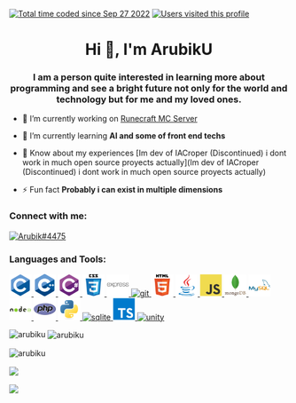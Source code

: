 <a href="https://wakatime.com/@dfc54163-85fd-4ee0-b1c8-b15bb48710db"><img src="https://wakatime.com/badge/user/dfc54163-85fd-4ee0-b1c8-b15bb48710db.svg" alt="Total time coded since Sep 27 2022" /></a>
<a href="https://github.com/ryo-ma/github-profile-trophy"><img src="https://komarev.com/ghpvc/?username=arubiku&label=Profile%20views&color=0e75b6&style=flat" alt="Users visited this profile" /></a>

<h1 align="center">Hi 👋, I'm ArubikU</h1>
<h3 align="center">I am a person quite interested in learning more about programming and see a bright future not only for the world and technology but for me and my loved ones.</h3>

- 🔭 I’m currently working on [Runecraft MC Server](https://discord.gg/fuebDVDBGw)

- 🌱 I’m currently learning **AI and some of front end techs**

- 📄 Know about my experiences [Im dev of IACroper (Discontinued) i dont work in much open source proyects actually](Im dev of IACroper (Discontinued) i dont work in much open source proyects actually)

- ⚡ Fun fact **Probably i can exist in multiple dimensions**

<h3 align="left">Connect with me:</h3>
<p align="left">
<a href="[https://discord.gg/Arubik#4475](https://discord.com/users/903705870750326804)" target="blank"><img align="center" src="https://raw.githubusercontent.com/rahuldkjain/github-profile-readme-generator/master/src/images/icons/Social/discord.svg" alt="Arubik#4475" height="30" width="40" /></a>
</p>

<h3 align="left">Languages and Tools:</h3>
<p align="left"> <a href="https://www.cprogramming.com/" target="_blank" rel="noreferrer"> <img src="https://raw.githubusercontent.com/devicons/devicon/master/icons/c/c-original.svg" alt="c" width="40" height="40"/> </a> <a href="https://www.w3schools.com/cpp/" target="_blank" rel="noreferrer"> <img src="https://raw.githubusercontent.com/devicons/devicon/master/icons/cplusplus/cplusplus-original.svg" alt="cplusplus" width="40" height="40"/> </a> <a href="https://www.w3schools.com/cs/" target="_blank" rel="noreferrer"> <img src="https://raw.githubusercontent.com/devicons/devicon/master/icons/csharp/csharp-original.svg" alt="csharp" width="40" height="40"/> </a> <a href="https://www.w3schools.com/css/" target="_blank" rel="noreferrer"> <img src="https://raw.githubusercontent.com/devicons/devicon/master/icons/css3/css3-original-wordmark.svg" alt="css3" width="40" height="40"/> </a> <a href="https://expressjs.com" target="_blank" rel="noreferrer"> <img src="https://raw.githubusercontent.com/devicons/devicon/master/icons/express/express-original-wordmark.svg" alt="express" width="40" height="40"/> </a> <a href="https://git-scm.com/" target="_blank" rel="noreferrer"> <img src="https://www.vectorlogo.zone/logos/git-scm/git-scm-icon.svg" alt="git" width="40" height="40"/> </a> <a href="https://www.w3.org/html/" target="_blank" rel="noreferrer"> <img src="https://raw.githubusercontent.com/devicons/devicon/master/icons/html5/html5-original-wordmark.svg" alt="html5" width="40" height="40"/> </a> <a href="https://www.java.com" target="_blank" rel="noreferrer"> <img src="https://raw.githubusercontent.com/devicons/devicon/master/icons/java/java-original.svg" alt="java" width="40" height="40"/> </a> <a href="https://developer.mozilla.org/en-US/docs/Web/JavaScript" target="_blank" rel="noreferrer"> <img src="https://raw.githubusercontent.com/devicons/devicon/master/icons/javascript/javascript-original.svg" alt="javascript" width="40" height="40"/> </a> <a href="https://www.mongodb.com/" target="_blank" rel="noreferrer"> <img src="https://raw.githubusercontent.com/devicons/devicon/master/icons/mongodb/mongodb-original-wordmark.svg" alt="mongodb" width="40" height="40"/> </a> <a href="https://www.mysql.com/" target="_blank" rel="noreferrer"> <img src="https://raw.githubusercontent.com/devicons/devicon/master/icons/mysql/mysql-original-wordmark.svg" alt="mysql" width="40" height="40"/> </a> <a href="https://nodejs.org" target="_blank" rel="noreferrer"> <img src="https://raw.githubusercontent.com/devicons/devicon/master/icons/nodejs/nodejs-original-wordmark.svg" alt="nodejs" width="40" height="40"/> </a> <a href="https://www.php.net" target="_blank" rel="noreferrer"> <img src="https://raw.githubusercontent.com/devicons/devicon/master/icons/php/php-original.svg" alt="php" width="40" height="40"/> </a> <a href="https://www.python.org" target="_blank" rel="noreferrer"> <img src="https://raw.githubusercontent.com/devicons/devicon/master/icons/python/python-original.svg" alt="python" width="40" height="40"/> </a> <a href="https://www.sqlite.org/" target="_blank" rel="noreferrer"> <img src="https://www.vectorlogo.zone/logos/sqlite/sqlite-icon.svg" alt="sqlite" width="40" height="40"/> </a> <a href="https://www.typescriptlang.org/" target="_blank" rel="noreferrer"> <img src="https://raw.githubusercontent.com/devicons/devicon/master/icons/typescript/typescript-original.svg" alt="typescript" width="40" height="40"/> </a> <a href="https://unity.com/" target="_blank" rel="noreferrer"> <img src="https://www.vectorlogo.zone/logos/unity3d/unity3d-icon.svg" alt="unity" width="40" height="40"/> </a> </p>

<p><img align="left" src="https://github-readme-stats.vercel.app/api/top-langs?username=arubiku&show_icons=true&locale=en&layout=compact" alt="arubiku" /></p>

<p>&nbsp;<img align="center" src="https://github-readme-stats.vercel.app/api?username=arubiku&show_icons=true&locale=en" alt="arubiku" /></p>

<p><img align="center" src="https://github-readme-streak-stats.herokuapp.com/?user=arubiku&" alt="arubiku" /></p>

<p><img align="center" src="https://wakatime.com/share/@Arubik/33048eed-579a-4175-81da-3c55eb436635.svg"/></p>

<p><img align="center" src="https://wakatime.com/share/@Arubik/0567c9e4-944b-4b4f-88e1-8c62389ebc38.png"/></p>
